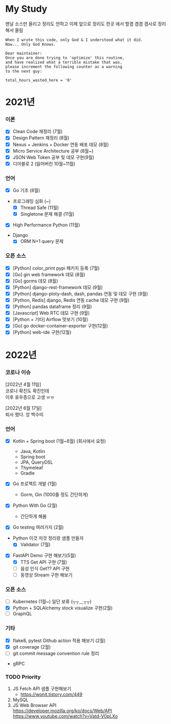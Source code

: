 # My Study
맨날 소스만 올리고 정리도 안하고 
이제 앞으로 정리도 한곳 에서 할겸 겸겸 겸사로 정리해서 올림
```
When I wrote this code, only God & I understood what it did.  
Now... Only God Knows.

Dear maintainer:
Once you are done trying to 'optimize' this routine,
and have realized what a terrible mistake that was,
please increment the following counter as a warning
to the next guy:

total_hours_wasted_here = '0'
```

# 2021년
### 이론
- [X] Clean Code 재정리 (7월)
- [X] Design Pattern 재정리 (8월)
- [X] Nexus + Jenkins + Docker 연동 배포 데모 (8월)
- [X] Micro Service Architecture 공부 (8월~)
- [X] JSON Web Token 공부 및 데모 구현(9월)
- [X] 디아블로 2 (잃어버린 10월~11월)

### 언어
- [X] Go 기초 (8월)
- 프로그래밍 심화 (~)
    - [X] Thread Safe (11월)
    - [X] Singletone 문제 해결 (11월)   
- [X] High Performance Python (11월)
- Django
  - [X] ORM N+1 query 문제  

### 오픈 소스
- [X] [Python] color_print pypi 패키지 등록 (7월)
- [X] [Go] gin web framework 데모 (8월) 
- [X] [Go] gorms 데모 (8월)
- [X] [Python] django-rest-framework 데모 (9월)
- [X] [Python] django-ploty-dash, dash, pandas 연동 및 데모 구현 (9월)
- [x] [Python, Redis] django, Redis 연동 cache 데모 구현 (9월)
- [X] [Python] pandas dataframe 정리 (9월)
- [X] [Javascript] Web RTC 데모 구현 (9월)
- [X] [Python + 기타] Airflow 맛보기 (10월)
- [X] [Go] go docker-container-exporter 구현(12월)
- [X] [Python] web-ide 구현(12월)

# 2022년

### 코로나 이슈
[2022년 4월 11일]   
코로나 확진도 확진인데   
이후 휴우증으로 고생 ㅠㅠ

[2022년 6월 17일]  
퇴사 했다. 앙 백수띠

### 언어
- [X] Kotlin + Spring boot (1월~6월) (회사에서 요청)
  - Java, Kotlin
  - Spring boot
  - JPA, QueryDSL
  - Thymeleaf
  - Gradle

- [X] Go 프로젝트 개발 (1월)
  - Gorm, Gin (1000줄 정도 간단하게)
  
- [X] Python With Go (2월)
  - 간단하게 해봄
  
- [X] Go testing 여러가지 (2월)

- Python 이것 저것 정리랑 샘플 만들자
  - [X] Validator (7월)

- [X] FastAPI Demo 구현 해보기(5월)
  - [X] TTS Get API 구현 (7월)
  - [ ] 음성 인식 Get?? API 구현
  - [ ] 동영상 Stream 구현 해보기

### 오픈 소스
- [ ] Kubernetes (1월~) 일단 보류 (┬┬﹏┬┬)
- [X] Python + SQLAlchemy stock visualize 구현(2월)
- [ ] GraphQL

### 기타
- [X] flake8, pytest Github action 적용 해보기 (2월)
- [X] git coverage (2월)
- [ ] git commit message convention rule 정리
- gRPC

### TODO Priority
1. JS Fetch API 샘플 구현해보기
   - https://wonit.tistory.com/449
2. MySQL
3. JS Web Browser API  
https://developer.mozilla.org/ko/docs/Web/API  
https://www.youtube.com/watch?v=Vatd-V0pLXo
